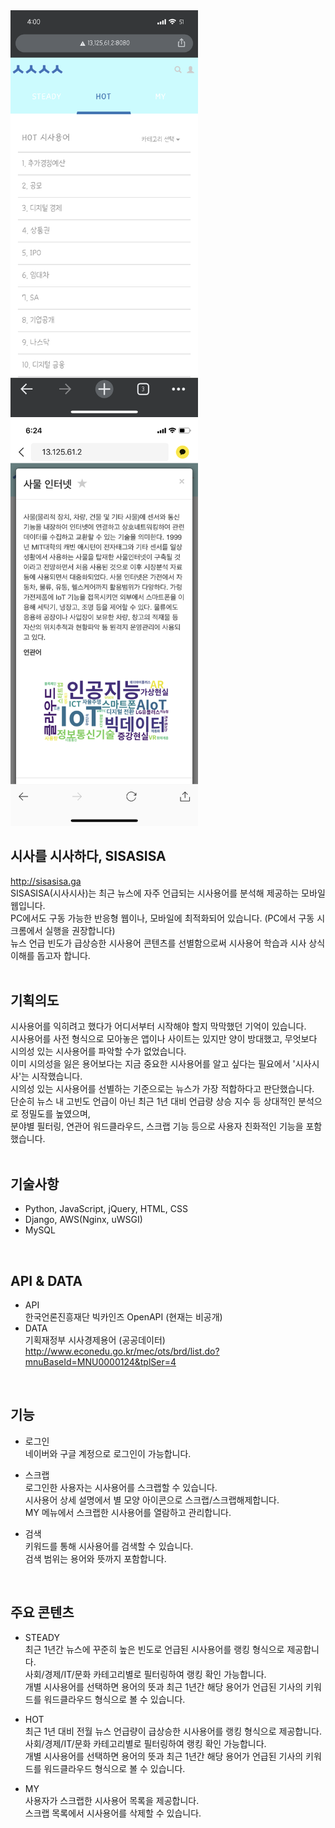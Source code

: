 <div>
<img src="/sisasisa/sisasisa01.png"  width="300">
<img src="/sisasisa/sisasisa02.png"  width="300">
</div>

## 시사를 시사하다, SISASISA
<a href="http://sisasisa.ga" target="_blank">http://sisasisa.ga</a><br/>
SISASISA(시사시사)는 최근 뉴스에 자주 언급되는 시사용어를 분석해 제공하는 모바일웹입니다.     
PC에서도 구동 가능한 반응형 웹이나, 모바일에 최적화되어 있습니다. (PC에서 구동 시 크롬에서 실행을 권장합니다)     
뉴스 언급 빈도가 급상승한 시사용어 콘텐츠를 선별함으로써 시사용어 학습과 시사 상식 이해를 돕고자 합니다.     
<br/>
## 기획의도
시사용어를 익히려고 했다가 어디서부터 시작해야 할지 막막했던 기억이 있습니다.     
시사용어를 사전 형식으로 모아놓은 앱이나 사이트는 있지만 양이 방대했고, 무엇보다 시의성 있는 시사용어를 파악할 수가 없었습니다.      
이미 시의성을 잃은 용어보다는 지금 중요한 시사용어를 알고 싶다는 필요에서 '시사시사'는 시작했습니다.     
시의성 있는 시사용어를 선별하는 기준으로는 뉴스가 가장 적합하다고 판단했습니다.     
단순히 뉴스 내 고빈도 언급이 아닌 최근 1년 대비 언급량 상승 지수 등 상대적인 분석으로 정밀도를 높였으며,     
분야별 필터링, 연관어 워드클라우드, 스크랩 기능 등으로 사용자 친화적인 기능을 포함했습니다.     
<br/>
## 기술사항
+ Python, JavaScript, jQuery, HTML, CSS
+ Django, AWS(Nginx, uWSGI)
+ MySQL     
<br/>

## API & DATA     
+ API     
한국언론진흥재단 빅카인즈 OpenAPI (현재는 비공개)
+ DATA     
기획재정부 시사경제용어 (공공데이터)     
http://www.econedu.go.kr/mec/ots/brd/list.do?mnuBaseId=MNU0000124&tplSer=4     
<br/>

## 기능
+ 로그인     
네이버와 구글 계정으로 로그인이 가능합니다.

+ 스크랩     
로그인한 사용자는 시사용어를 스크랩할 수 있습니다.     
시사용어 상세 설명에서 별 모양 아이콘으로 스크랩/스크랩해제합니다.     
MY 메뉴에서 스크랩한 시사용어를 열람하고 관리합니다.

+ 검색     
키워드를 통해 시사용어를 검색할 수 있습니다.     
검색 범위는 용어와 뜻까지 포함합니다.     
<br/>

## 주요 콘텐츠     
+ STEADY     
최근 1년간 뉴스에 꾸준히 높은 빈도로 언급된 시사용어를 랭킹 형식으로 제공합니다.     
사회/경제/IT/문화 카테고리별로 필터링하여 랭킹 확인 가능합니다.     
개별 시사용어를 선택하면 용어의 뜻과 최근 1년간 해당 용어가 언급된 기사의 키워드를 워드클라우드 형식으로 볼 수 있습니다.

+ HOT     
최근 1년 대비 전월 뉴스 언급량이 급상승한 시사용어를 랭킹 형식으로 제공합니다.     
사회/경제/IT/문화 카테고리별로 필터링하여 랭킹 확인 가능합니다.     
개별 시사용어를 선택하면 용어의 뜻과 최근 1년간 해당 용어가 언급된 기사의 키워드를 워드클라우드 형식으로 볼 수 있습니다.

+ MY     
사용자가 스크랩한 시사용어 목록을 제공합니다.     
스크랩 목록에서 시사용어를 삭제할 수 있습니다.   
